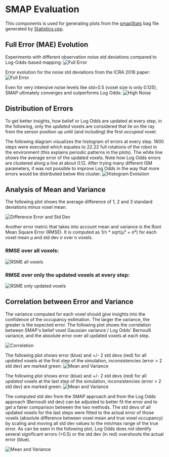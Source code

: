 # SMAP Evaluation

This components is used for generating plots from the [smapStats](./msg/smapStats.msg) bag file
generated by [Statistics.cpp](./src/Statistics.cpp).

## Full Error (MAE) Evolution

Experiments with different observation noise std deviations compared to Log-Odds-based mapping:
![Full Error](./plots/fullerror.png?raw=true)

Error evolution for the noise std deviations from the ICRA 2016 paper:
![Full Error](./plots/fullerror_paper_stds.png?raw=true)

Even for very intensive noise levels like std=0.5 (voxel size is only 0.125),
SMAP ultimately converges and outperforms Log Odds:
![High Noise](./plots/high_noise_convergence_fullerror.png)

## Distribution of Errors

To get better insights, how belief or Log Odds are updated at every step, in the following,
only the *updated* voxels are considered
that lie on the ray from the sensor position up until (and including) the first *occupied* voxel.

The following diagram visualizes the histogram of errors at every step.
1600 steps were executed which equates to 22.22 full rotations of the robot in the environment
(this explains periodic patterns in the plots).
The white line shows the average error of the updated voxels.
Note how Log Odds errors are clustered along a line at about 0.12.
After trying many different ISM parameters, it was not possible to improve Log Odds in the way that more errors
would be distributed below this cluster.
![Histogram Evolution](./plots/error_histogram_evolution.png)

## Analysis of Mean and Variance

The following plot shows the average difference of 1, 2 and 3 standard deviations minus voxel mean.

![Difference Error and Std Dev](./plots/difference_from_error_to_std.png)

Another error metric that takes into account mean and variance is the Root Mean Square Error (RMSE).
It is computed as 1/n * sqrt(μ² + σ²) for each voxel mean μ and std dev σ over n voxels.

### RMSE over all voxels:
![RSME all voxels](./plots/rmse_evolution_over_all_voxels.png)

### RMSE over only the updated voxels at every step:
![RSME only updated voxels](./plots/root_mean_square_error_(rmse)_evolution_over_all_voxels.png
)

## Correlation between Error and Variance
The variance computed for each voxel should give insights into the confidence of the occupancy estimation.
The larger the variance, the greater is the expected error. The following plot shows the correlation between
SMAP's belief voxel Gaussian variance / Log Odds' Bernoulli variance, and the absolute error over all updated voxels
at each step.

![Correlation](./plots/correlation_of_error_and_variance.png)

The following plot shows error (blue) and +/- 2 std devs (red) for all _updated_ voxels at the first step of the simulation, inconsistencies (error > 2 std dev) are marked green:
![Mean and Variance](./plots/inconsistencies_at_first_step.png)

The following plot shows error (blue) and +/- 2 std devs (red) for all _updated_ voxels at the last step of the simulation, inconsistencies (error > 2 std dev) are marked green:
![Mean and Variance](./plots/inconsistencies_at_last_step.png)

The computed std dev from the SMAP approach and from the Log Odds approach (Bernoulli std dev) can be adjusted
to better fit the error and to get a fairer comparison between the two methods. The std devs of all updated voxels
for the last steps were fitted to the actual error of those voxels (absolute difference between voxel mean and true voxel
occupancy) by scaling and moving all std dev values to the min/max range of the true error. As can be seen in the
following plot, Log Odds does not identify several significant errors (>0.5) or the std dev (in red) overshoots the
actual error (blue).

![Mean and Variance](./plots/corrected_inconsistencies_at_last_step.png)
